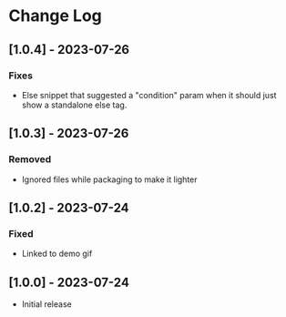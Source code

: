 # Change Log

## [1.0.4] - 2023-07-26

### Fixes

- Else snippet that suggested a "condition" param when it should just show a standalone else tag.

## [1.0.3] - 2023-07-26

### Removed

- Ignored files while packaging to make it lighter

## [1.0.2] - 2023-07-24

### Fixed

- Linked to demo gif

## [1.0.0] - 2023-07-24

- Initial release
